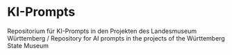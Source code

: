 # KI-Prompts
Repositorium für KI-Prompts in den Projekten des Landesmuseum Württemberg / Repository for AI prompts in the projects of the Württemberg State Museum

